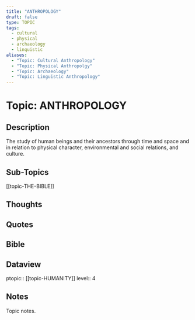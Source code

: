 ```yaml
---
title: "ANTHROPOLOGY"
draft: false
type: TOPIC
tags:
  - cultural
  - physical
  - archaeology
  - linquistic
aliases:
  - "Topic: Cultural Anthropology"
  - "Topic: Physical Anthropolgy"
  - "Topic: Archaeology"
  - "Topic: Linguistic Anthropology"
---
```

# Topic: ANTHROPOLOGY

## Description
The study of human beings and their ancestors through time and space and in relation to physical character, environmental and social relations, and culture.

## Sub-Topics
[[topic-THE-BIBLE]]

## Thoughts

## Quotes

## Bible

## Dataview
ptopic:: [[topic-HUMANITY]]
level:: 4


## Notes
Topic notes.

